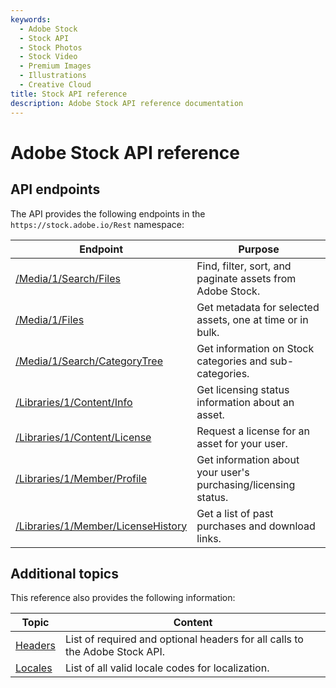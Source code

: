 ```yaml
---
keywords:
  - Adobe Stock
  - Stock API
  - Stock Photos
  - Stock Video
  - Premium Images
  - Illustrations
  - Creative Cloud 
title: Stock API reference
description: Adobe Stock API reference documentation
---
```


<!-- 09-api-summary.md -->

# Adobe Stock API reference

## API endpoints

The API provides the following endpoints in the `https://stock.adobe.io/Rest` namespace:

| **Endpoint** | **Purpose** |
|----|----|
| [/Media/1/Search/Files](/api/11-search-reference.md) | Find, filter, sort, and paginate assets from Adobe Stock. |
| [/Media/1/Files](/api/19-bulk-metadata-files-reference.md) | Get metadata for selected assets, one at time or in bulk. |
| [/Media/1/Search/CategoryTree](/api/17-categorytree.md) | Get information on Stock categories and sub-categories. |
| [/Libraries/1/Content/Info](/api/12-licensing-reference.md) | Get licensing status information about an asset. |
| [/Libraries/1/Content/License](/api/12-licensing-reference.md) | Request a license for an asset for your user. |
| [/Libraries/1/Member/Profile](/api/12-licensing-reference.md) | Get information about your user's purchasing/licensing status. |
| [/Libraries/1/Member/LicenseHistory](/api/13-license-history.md) | Get a list of past purchases and download links. |

## Additional topics

This reference also provides the following information:

| **Topic** | **Content** |
|----|----|
| [Headers](/api/10-headers-for-api-calls.md) | List of required and optional headers for all calls to the Adobe Stock API. |
| [Locales](/api/14-locale-codes.md) | List of all valid locale codes for localization. |
